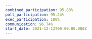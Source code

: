 ```yaml
---
combined_participation: 95.83%
poll_participation: 95.24%
exec_participation: 100%
communication: 96.74%
start_date: 2021-12-13T00:00:00.000Z
---
```

